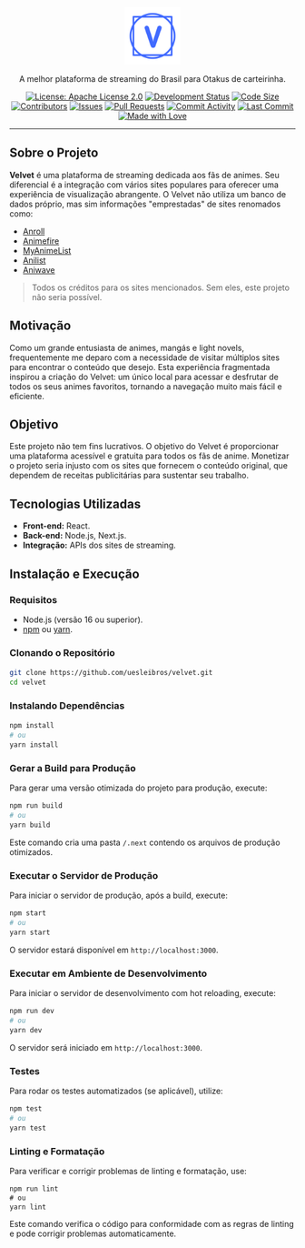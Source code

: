  <div align="center">
  <img src="/public/logo.png" width="100" alt="Velvet" />

  A melhor plataforma de streaming do Brasil para Otakus de carteirinha.

  [![License: Apache License 2.0](https://img.shields.io/badge/license-Apache%20License%202.0-blue?style=flat-square)](https://www.apache.org/licenses/LICENSE-2.0)
  [![Development Status](https://img.shields.io/badge/development%20status-Initial%20Stage-red?style=flat-square)](https://github.com/orgs/uesleibros/velvet)
  [![Code Size](https://img.shields.io/github/languages/code-size/uesleibros/velvet?style=flat-square)](https://github.com/uesleibros/velvet)
  [![Contributors](https://img.shields.io/github/contributors/uesleibros/velvet?style=flat-square)](https://github.com/uesleibros/velvet/graphs/contributors)
  [![Issues](https://img.shields.io/github/issues/uesleibros/velvet?style=flat-square)](https://github.com/uesleibros/velvet/issues)
  [![Pull Requests](https://img.shields.io/github/issues-pr/uesleibros/velvet?style=flat-square)](https://github.com/uesleibros/velvet/pulls)
  [![Commit Activity](https://img.shields.io/github/commit-activity/t/uesleibros/velvet?style=flat-square)](https://github.com/uesleibros/velvet/commits/main)
  [![Last Commit](https://img.shields.io/github/last-commit/uesleibros/velvet?style=flat-square)](https://github.com/uesleibros/velvet/commits/main)
  [![Made with Love](https://img.shields.io/badge/made%20with-love-pink?style=flat-square)](https://github.com/uesleibros/velvet/graphs/contributors)

  ---

</div>

## Sobre o Projeto

**Velvet** é uma plataforma de streaming dedicada aos fãs de animes. Seu diferencial é a integração com vários sites populares para oferecer uma experiência de visualização abrangente. O Velvet não utiliza um banco de dados próprio, mas sim informações "emprestadas" de sites renomados como:

- [Anroll](https://anroll.net/)
- [Animefire](https://animefire.plus/)
- [MyAnimeList](https://myanimelist.net/)
- [Anilist](https://anilist.co/)
- [Aniwave](https://aniwave.to/home)

> Todos os créditos para os sites mencionados. Sem eles, este projeto não seria possível.

## Motivação

Como um grande entusiasta de animes, mangás e light novels, frequentemente me deparo com a necessidade de visitar múltiplos sites para encontrar o conteúdo que desejo. Esta experiência fragmentada inspirou a criação do Velvet: um único local para acessar e desfrutar de todos os seus animes favoritos, tornando a navegação muito mais fácil e eficiente.

## Objetivo

Este projeto não tem fins lucrativos. O objetivo do Velvet é proporcionar uma plataforma acessível e gratuita para todos os fãs de anime. Monetizar o projeto seria injusto com os sites que fornecem o conteúdo original, que dependem de receitas publicitárias para sustentar seu trabalho.

## Tecnologias Utilizadas

- **Front-end:** React.
- **Back-end:** Node.js, Next.js.
- **Integração:** APIs dos sites de streaming.

## Instalação e Execução

### Requisitos

- Node.js (versão 16 ou superior).
- [npm](https://npmjs.com) ou [yarn](https://yarnpkg.com).

### Clonando o Repositório

```bash
git clone https://github.com/uesleibros/velvet.git
cd velvet
```

### Instalando Dependências

```bash
npm install
# ou
yarn install
```

### Gerar a Build para Produção

Para gerar uma versão otimizada do projeto para produção, execute:

```bash
npm run build
# ou
yarn build
```

Este comando cria uma pasta `/.next` contendo os arquivos de produção otimizados.

### Executar o Servidor de Produção

Para iniciar o servidor de produção, após a build, execute:

```bash
npm start
# ou
yarn start
```

O servidor estará disponível em `http://localhost:3000`.

### Executar em Ambiente de Desenvolvimento

Para iniciar o servidor de desenvolvimento com hot reloading, execute:

```bash
npm run dev
# ou
yarn dev
```

O servidor será iniciado em `http://localhost:3000`.

### Testes

Para rodar os testes automatizados (se aplicável), utilize:

```bash
npm test
# ou
yarn test
```

### Linting e Formatação

Para verificar e corrigir problemas de linting e formatação, use:

```baah
npm run lint
# ou
yarn lint
```

Este comando verifica o código para conformidade com as regras de linting e pode corrigir problemas automaticamente.
